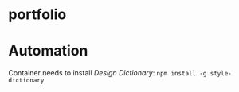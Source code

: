 # portfolio


# Automation

Container needs to install _Design Dictionary_: `npm install -g style-dictionary`
